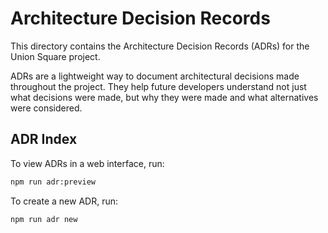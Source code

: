 # Architecture Decision Records

This directory contains the Architecture Decision Records (ADRs) for the Union Square project.

ADRs are a lightweight way to document architectural decisions made throughout the project. They help future developers understand not just what decisions were made, but why they were made and what alternatives were considered.

## ADR Index

<!-- This index will be automatically maintained by log4brains -->

To view ADRs in a web interface, run:
```bash
npm run adr:preview
```

To create a new ADR, run:
```bash
npm run adr new
```